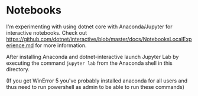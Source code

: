 # Notebooks

I'm experimenting with using dotnet core with Anaconda/Jupyter for interactive notebooks. Check out https://github.com/dotnet/interactive/blob/master/docs/NotebooksLocalExperience.md for more information.

After installing Anaconda and dotnet-interactive launch Jupyter Lab by executing the command `jupyter lab` from the Anaconda shell in this directory.


(If you get WinError 5 you've probably installed anaconda for all users and thus need to run powershell as admin to be able to run these commands)
